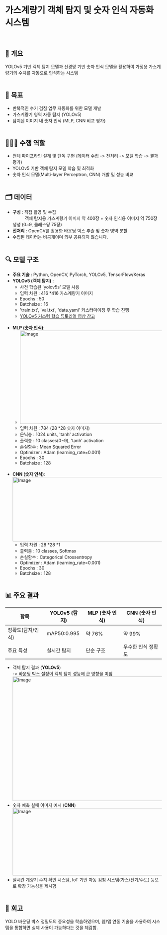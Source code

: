 # 가스계량기 객체 탐지 및 숫자 인식 자동화 시스템
<br>

## 💬 개요
YOLOv5 기반 객체 탐지 모델과 신경망 기반 숫자 인식 모델을 활용하여 가정용 가스계량기의 수치를 자동으로 인식하는 시스템
<br><br>

## 📌 목표
- 반복적인 수기 검침 업무 자동화를 위한 모델 개발
- 가스계량기 영역 자동 탐지 (YOLOv5)
- 탐지된 이미지 내 숫자 인식 (MLP, CNN 비교 평가)
<br><br>

## 🙋🏻‍♀️ 수행 역할
- 전체 파이프라인 설계 및 단독 구현 (데이터 수집 -> 전처리 -> 모델 학습 -> 결과 평가)
- YOLOv5 기반 객체 탐지 모델 학습 및 최적화
- 숫자 인식 모델(Multi-layer Perceptron, CNN) 개발 및 성능 비교
<br><br>

## 🗂️ 데이터
- **구성** : 직접 촬영 및 수집 <br>
&nbsp;&nbsp;&nbsp;&nbsp;&nbsp;&nbsp;&nbsp;&nbsp;&nbsp; 객체 탐지용 가스계량기 이미지 약 400장 + 숫자 인식용 이미지 약 750장 생성 (0~9, 클래스당 75장)
- **전처리** : OpenCV를 활용한 바운딩 박스 추출 및 숫자 영역 분할
- 수집된 데이터는 비공개이며 외부 공유되지 않습니다.
<br><br>

## 🔍 모델 구조
- **주요 기술** : Python, OpenCV, PyTorch, YOLOv5, TensorFlow/Keras
- **YOLOv5 (객체 탐지)** :
  - 사전 학습된 'yolov5s' 모델 사용
  - 입력 차원 : 416 *416 가스계량기 이미지
  - Epochs : 50
  - Batchsize : 16
  - 'train.txt', 'val.txt', 'data.yaml' 커스터마이징 후 학습 진행
  - [YOLOv5 커스텀 학습 튜토리얼 영상 참고](https://youtu.be/T0DO1C8uYP8?si=dSr4nJK_Cg9B-Bf9) <br><br>
- **MLP (숫자 인식)**:
  - <img width="600" height="300" alt="Image" src="https://github.com/user-attachments/assets/fd8b7913-c11c-45da-8e18-11b2a063cf1e"/>
  - 입력 차원 : 784 (28 *28 숫자 이미지) 
   - 은닉층 : 1024 units, 'tanh' activation
   - 출력층 : 10 classes(0~9), 'tanh' activation
   - 손실함수 : Mean Squared Error
   - Optimizer : Adam (learning_rate=0.001)
   - Epochs : 30
   - Batchsize : 128
  <br>
- **CNN (숫자 인식)**:
   <img width="1280" height="207" alt="Image" src="https://github.com/user-attachments/assets/160f65cb-af25-44d1-98a4-838a7264e1a0" />
   - 입력 차원 : 28 *28 *1
   - 출력층 : 10 classes, Softmax
   - 손실함수 : Categorical Crossentropy
   - Optimizer : Adam (learning_rate=0.001)
   - Epochs : 30
   - Batchsize : 128
  <br><br>

## 📊 주요 결과
|항목|YOLOv5 (탐지)|MLP (숫자 인식)| CNN (숫자 인식)|
|---|---|---|---|
|정확도(탐지/인식)|mAP50:0.995|약 76%|약 99%|
|주요 특성|실시간 탐지|단순 구조|우수한 인식 정확도|
- 객체 탐지 결과 (**YOLOv5**) <br>
  -> 바운딩 박스 설정이 객체 탐지 성능에 큰 영향을 미침
  <img width="800" height="400" alt="Image" src="https://github.com/user-attachments/assets/98c6cb40-317e-4aab-8721-fe2bc0a66dba" />
- 숫자 예측 실패 이미지 예시 (**CNN**)
  <img width="1374" height="217" alt="Image" src="https://github.com/user-attachments/assets/a87e68a0-ccf4-43d6-8e48-46b9483fbf66" />
- 실시간 계량기 수치 확인 시스템, IoT 기반 자동 검침 시스템(가스/전기/수도) 등으로 확장 가능성을 제시함
<br><br>

## 🔁 회고
YOLO 바운딩 박스 정밀도의 중요성을 학습하였으며, 웹/앱 연동 기술을 사용하여 시스템을 통합하면 실제 사용이 가능하다는 것을 체감함.
